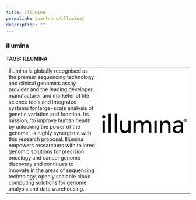 ```yaml
---
title: illumina
permalink: /partners/illumina/
description: ""
---
```

### illumina

**TAGS: ILLUMINA**

<table>
	<tbody>
		<tr>
			<td style="width:50%">
Illumina is globally recognised as the premier sequencing technology and clinical genomics assay provider and the leading developer, manufacturer and marketer of life science tools and integrated systems for large-scale analysis of genetic variation and function. Its mission, ‘to improve human health by unlocking the power of the genome’, is highly synergistic with this research proposal. Illumina empowers researchers with tailored genomic solutions for precision oncology and cancer genome discovery and continues to innovate in the areas of sequencing technology, openly scalable cloud computing solutions for genome analysis and data warehousing.
							</td>
			<td style="width:50%">
				<img src="/images/Collaborate/Partners/ilmn_logo_2021_bw.png">
			</td>
		</tr>
	</tbody>
</table>
